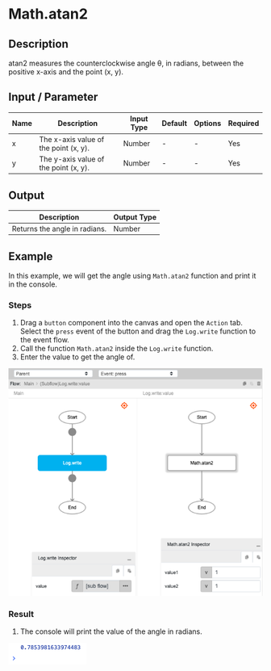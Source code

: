 # Math.atan2

## Description

atan2 measures the counterclockwise angle θ, in radians, between the positive x-axis and the point (x, y). 

## Input / Parameter

| Name | Description | Input Type | Default | Options | Required |
| ------ | ------ | ------ | ------ | ------ | ------ |
| x | The x-axis value of the point (x, y). | Number | - | - | Yes |
| y | The y-axis value of the point (x, y). | Number | - | - | Yes |

## Output

| Description | Output Type |
| ------ | ------ |
| Returns the angle in radians. | Number |

## Example

In this example, we will get the angle using `Math.atan2` function and print it in the console.

### Steps

1. Drag a `button` component into the canvas and open the `Action` tab. Select the `press` event of the button and drag the `Log.write` function to the event flow.
2. Call the function `Math.atan2` inside the `Log.write` function.
3. Enter the value to get the angle of.

![](./atan2-step-1.png)

### Result

1. The console will print the value of the angle in radians.

![](./atan2-result-1.png)